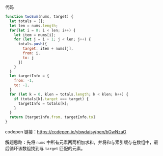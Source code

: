 代码
```javascript
function twoSum(nums, target) {
  let totals = [];
  let len = nums.length;
  for(let i = 0; i < len; i++) {
    let item = nums[i];
    for (let j = i + 1; j < len; j++) {
      totals.push({
        target: item + nums[j],
        from: i,
        to: j
      })
    }
  }
  let targetInfo = {
    from: -1,
    to: -1,
  }
  for (let k = 0, klen = totals.length; k < klen; k++) {
    if (totals[k].target === target) {
      targetInfo = totals[k];
    }
  }
  return [targetInfo.from, targetInfo.to]
}
```

codepen 链接：https://codepen.io/ybwdaisy/pen/bGwNzaO

解题思路：先将 `nums` 中所有元素两两相加求和，并将和与索引缓存在数组中，最后循环该数组找到与 `target` 匹配的元素。